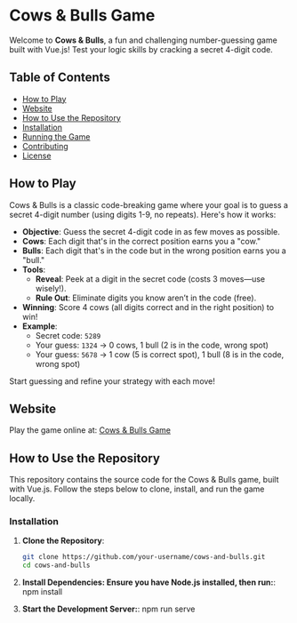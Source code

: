# Cows & Bulls Game
Welcome to **Cows & Bulls**, a fun and challenging number-guessing game built with Vue.js! Test your logic skills by cracking a secret 4-digit code.

## Table of Contents
- [How to Play](#how-to-play)
- [Website](#website)
- [How to Use the Repository](#how-to-use-the-repository)
- [Installation](#installation)
- [Running the Game](#running-the-game)
- [Contributing](#contributing)
- [License](#license)

## How to Play

Cows & Bulls is a classic code-breaking game where your goal is to guess a secret 4-digit number (using digits 1-9, no repeats). Here's how it works:

- **Objective**: Guess the secret 4-digit code in as few moves as possible.
- **Cows**: Each digit that's in the correct position earns you a "cow."
- **Bulls**: Each digit that's in the code but in the wrong position earns you a "bull."
- **Tools**:
  - **Reveal**: Peek at a digit in the secret code (costs 3 moves—use wisely!).
  - **Rule Out**: Eliminate digits you know aren’t in the code (free).
- **Winning**: Score 4 cows (all digits correct and in the right position) to win!
- **Example**:
  - Secret code: `5289`
  - Your guess: `1324` → 0 cows, 1 bull (2 is in the code, wrong spot)
  - Your guess: `5678` → 1 cow (5 is correct spot), 1 bull (8 is in the code, wrong spot)

Start guessing and refine your strategy with each move!

## Website

Play the game online at: [Cows & Bulls Game](https://cow-bull-game.netlify.app/)  

## How to Use the Repository

This repository contains the source code for the Cows & Bulls game, built with Vue.js. Follow the steps below to clone, install, and run the game locally.

### Installation

1. **Clone the Repository**:
   ```bash
   git clone https://github.com/your-username/cows-and-bulls.git
   cd cows-and-bulls

2. **Install Dependencies: Ensure you have Node.js installed, then run:**:
   npm install

3. **Start the Development Server:**:
   npm run serve